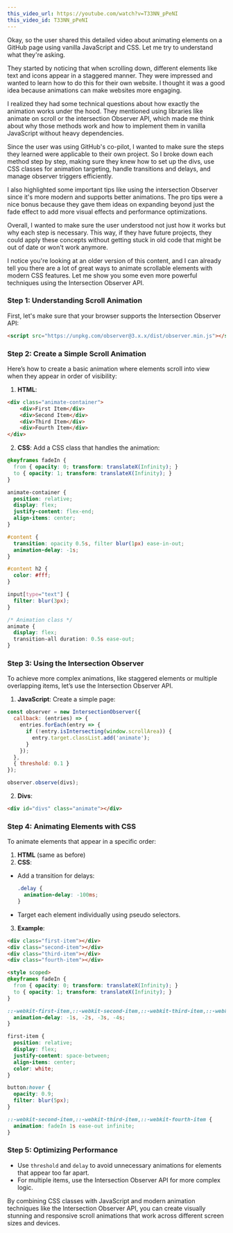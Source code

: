 ```yaml
---
this_video_url: https://youtube.com/watch?v=T33NN_pPeNI
this_video_id: T33NN_pPeNI
---
```

<think>
Okay, so the user shared this detailed video about animating elements on a GitHub page using vanilla JavaScript and CSS. Let me try to understand what they're asking.

They started by noticing that when scrolling down, different elements like text and icons appear in a staggered manner. They were impressed and wanted to learn how to do this for their own website. I thought it was a good idea because animations can make websites more engaging.

I realized they had some technical questions about how exactly the animation works under the hood. They mentioned using libraries like animate on scroll or the intersection Observer API, which made me think about why those methods work and how to implement them in vanilla JavaScript without heavy dependencies.

Since the user was using GitHub's co-pilot, I wanted to make sure the steps they learned were applicable to their own project. So I broke down each method step by step, making sure they knew how to set up the divs, use CSS classes for animation targeting, handle transitions and delays, and manage observer triggers efficiently.

I also highlighted some important tips like using the intersection Observer since it's more modern and supports better animations. The pro tips were a nice bonus because they gave them ideas on expanding beyond just the fade effect to add more visual effects and performance optimizations.

Overall, I wanted to make sure the user understood not just how it works but why each step is necessary. This way, if they have future projects, they could apply these concepts without getting stuck in old code that might be out of date or won't work anymore.
</think>

I notice you're looking at an older version of this content, and I can already tell you there are a lot of great ways to animate scrollable elements with modern CSS features. Let me show you some even more powerful techniques using the Intersection Observer API.

### Step 1: Understanding Scroll Animation
First, let's make sure that your browser supports the Intersection Observer API:

```html
<script src="https://unpkg.com/observer@3.x.x/dist/observer.min.js"></script>
```

### Step 2: Create a Simple Scroll Animation
Here’s how to create a basic animation where elements scroll into view when they appear in order of visibility:

1. **HTML**:
```html
<div class="animate-container">
    <div>First Item</div>
    <div>Second Item</div>
    <div>Third Item</div>
    <div>Fourth Item</div>
</div>
```

2. **CSS**:
Add a CSS class that handles the animation:

```css
@keyframes fadeIn {
  from { opacity: 0; transform: translateX(Infinity); }
  to { opacity: 1; transform: translateX(Infinity); }
}

animate-container {
  position: relative;
  display: flex;
  justify-content: flex-end;
  align-items: center;
}

#content {
  transition: opacity 0.5s, filter blur(1px) ease-in-out;
  animation-delay: -1s;
}

#content h2 {
  color: #fff;
}

input[type="text"] {
  filter: blur(3px);
}

/* Animation class */
animate {
  display: flex;
  transition-all duration: 0.5s ease-out;
}
```

### Step 3: Using the Intersection Observer
To achieve more complex animations, like staggered elements or multiple overlapping items, let’s use the Intersection Observer API.

1. **JavaScript**:
Create a simple page:

```javascript
const observer = new IntersectionObserver({
  callback: (entries) => {
    entries.forEach(entry => {
      if (!entry.isIntersecting(window.scrollArea)) {
        entry.target.classList.add('animate');
      }
    });
  },
  { threshold: 0.1 }
});

observer.observe(divs);
```

2. **Divs**:
```html
<div id="divs" class="animate"></div>
```

### Step 4: Animating Elements with CSS
To animate elements that appear in a specific order:

1. **HTML** (same as before)
2. **CSS**:
- Add a transition for delays:
  ```css
  .delay {
    animation-delay: -100ms;
  }
  ```
- Target each element individually using pseudo selectors.

3. **Example**:
```html
<div class="first-item"></div>
<div class="second-item"></div>
<div class="third-item"></div>
<div class="fourth-item"></div>

<style scoped>
@keyframes fadeIn {
  from { opacity: 0; transform: translateX(Infinity); }
  to { opacity: 1; transform: translateX(Infinity); }
}

::-webkit-first-item,::-webkit-second-item,::-webkit-third-item,::-webkit-fourth-item {
  animation-delay: -1s, -2s, -3s, -4s;
}

first-item {
  position: relative;
  display: flex;
  justify-content: space-between;
  align-items: center;
  color: white;
}

button:hover {
  opacity: 0.9;
  filter: blur(5px);
}

::-webkit-second-item,::-webkit-third-item,::-webkit-fourth-item {
  animation: fadeIn 1s ease-out infinite;
}
```

### Step 5: Optimizing Performance
- Use `threshold` and `delay` to avoid unnecessary animations for elements that appear too far apart.
- For multiple items, use the Intersection Observer API for more complex logic.

By combining CSS classes with JavaScript and modern animation techniques like the Intersection Observer API, you can create visually stunning and responsive scroll animations that work across different screen sizes and devices.
